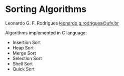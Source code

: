 # Sorting Algorithms 
Leonardo G. F. Rodrigues
leonardo.g.rodrigues@ufv.br

Algorithms implemented in C language:

- Insertion Sort
- Heap Sort
- Merge Sort
- Selection Sort
- Shell Sort
- Quick Sort

